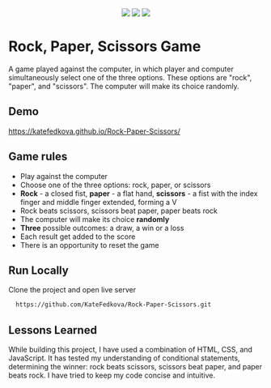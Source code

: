 ﻿﻿<p align="center">
<img src="https://img.shields.io/badge/HTML-239120?style=for-the-badge&logo=html5&logoColor=white"> 
<img src="https://img.shields.io/badge/JavaScript-323330?style=for-the-badge&logo=javascript&logoColor=F7DF1E">
<img src="https://img.shields.io/badge/CSS-239120?&style=for-the-badge&logo=css3&logoColor=white">
</p>

# Rock, Paper, Scissors Game

A game played against the computer, in which player and computer simultaneously select one of the three options. These options are "rock", "paper", and "scissors". The computer will make its choice randomly.

## Demo

https://katefedkova.github.io/Rock-Paper-Scissors/

## Game rules

- Play against the computer
- Choose one of the three options: rock, paper, or scissors
- **Rock** - a closed fist, **paper** - a flat hand, **scissors** - a fist with the index finger and middle finger extended, forming a V
- Rock beats scissors, scissors beat paper, paper beats rock
- The computer will make its choice **randomly**
- **Three** possible outcomes: a draw, a win or a loss
- Each result get added to the score
- There is an opportunity to reset the game

## Run Locally

Clone the project and open live server

```bash
  https://github.com/KateFedkova/Rock-Paper-Scissors.git
```

## Lessons Learned

While building this project, I have used a combination of HTML, CSS, and JavaScript. It has tested my understanding of conditional statements, determining the winner: rock beats scissors, scissors beat paper, and paper beats rock. I have tried to keep my code concise and intuitive.
